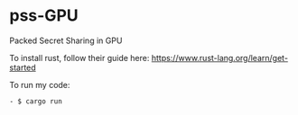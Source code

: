 # pss-GPU
Packed Secret Sharing in GPU

To install rust, follow their guide here:
    https://www.rust-lang.org/learn/get-started
  
To run my code:

    - $ cargo run
